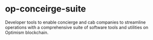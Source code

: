 # op-conceirge-suite
Developer tools to enable concierge and cab companies to streamline operations with a comprehensive suite of software tools and utilities on Optimism blockchain.
